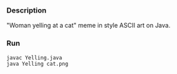 ### Description
"Woman yelling at a cat" meme in style ASCII art on Java.


### Run
```bash
javac Yelling.java
java Yelling cat.png
```
